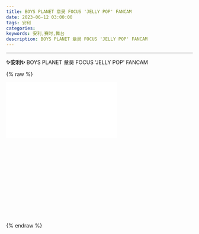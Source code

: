```yaml
---
title: BOYS PLANET 章昊 FOCUS 'JELLY POP' FANCAM
date: 2023-06-12 03:00:00
tags: 安利
categories: 
keywords: 安利,赛时,舞台
description: BOYS PLANET 章昊 FOCUS 'JELLY POP' FANCAM
---
```

<!--more-->
---

**✨安利✨**
BOYS PLANET 章昊 FOCUS 'JELLY POP' FANCAM

{% raw %}
<div style="position: relative; width: 100%; height: 0; padding-bottom: 75%;">
<iframe src="//player.bilibili.com/player.html?aid=570462184&bvid=BV1Zz4y1a7nX&cid=1108785568&page=1" scrolling="no" border="0" frameborder="no" framespacing="0" allowfullscreen="true"> </iframe></div>
{% endraw %}
